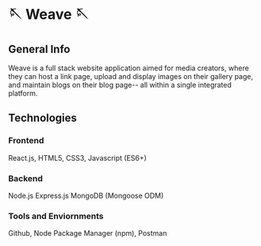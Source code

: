 # 🪡 Weave 🪡

## General Info
Weave is a full stack website application aimed for media creators, where they can host a link page, upload and display images on their gallery page, and maintain blogs on their blog page-- all within a single integrated platform.

## Technologies
### Frontend
React.js, HTML5, CSS3, Javascript (ES6+)
### Backend
Node.js
Express.js
MongoDB (Mongoose ODM)
### Tools and Enviornments
Github, Node Package Manager (npm), Postman
